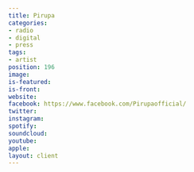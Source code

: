 ```yaml
---
title: Pirupa
categories:
- radio
- digital
- press
tags:
- artist
position: 196
image: 
is-featured: 
is-front: 
website: 
facebook: https://www.facebook.com/Pirupaofficial/
twitter: 
instagram: 
spotify: 
soundcloud: 
youtube: 
apple: 
layout: client
---
```


